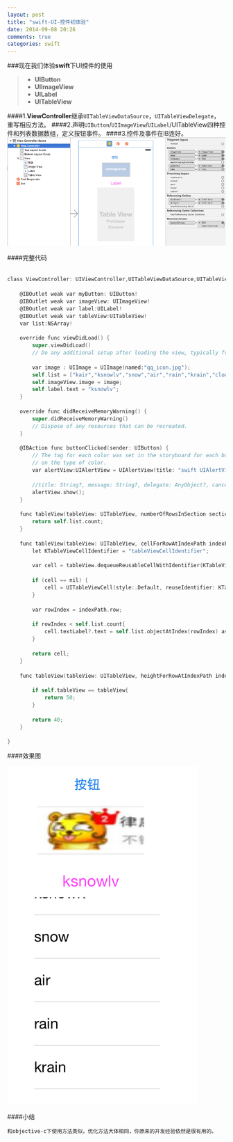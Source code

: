 ```yaml
---
layout: post
title: "swift-UI-控件初体验"
date: 2014-09-08 20:26
comments: true
categories: swift
---
```


###现在我们体验**swift**下UI控件的使用
   
>  * **UIButton** 
>  * **UIImageView**
>  * **UILabel** 
>  * **UITableView**

####1.**ViewController**继承`UITableViewDataSource`，`UITableViewDelegate`，重写相应方法。
####2.声明`UIButton`/`UIImageView`/`UILabel`/UITableView四种控件和列表数据数组，定义按钮事件。
####3.控件及事件在IB连好。
![image](/images/post/2014-09-08-swift-ui-kong-jian-chu-ti-yan/swift_ui_overviw_ib.png)

####完整代码

``` objective-c

class ViewController: UIViewController,UITableViewDataSource,UITableViewDelegate {
    
    @IBOutlet weak var myButton: UIButton!
    @IBOutlet weak var imageView: UIImageView!
    @IBOutlet weak var label:UILabel!
    @IBOutlet weak var tableView:UITableView!
    var list:NSArray!
    
    override func viewDidLoad() {
        super.viewDidLoad()
        // Do any additional setup after loading the view, typically from a nib.
        
        var image : UIImage = UIImage(named:"qq_icon.jpg");
        self.list = ["kair","ksnowlv","snow","air","rain","krain","cloud","kcloud"];
        self.imageView.image = image;
        self.label.text = "ksnowlv";
    }
    
    override func didReceiveMemoryWarning() {
        super.didReceiveMemoryWarning()
        // Dispose of any resources that can be recreated.
    }
    
    @IBAction func buttonClicked(sender: UIButton) {
        // The tag for each color was set in the storyboard for each button based
        // on the type of color.
        var alertView:UIAlertView = UIAlertView(title: "swift UIAlertView", message: "按钮被按下", delegate: nil, cancelButtonTitle: "ok");
        
        //title: String?, message: String?, delegate: AnyObject?, cancelButtonTitle: String?
        alertView.show();
    }
    
    func tableView(tableView: UITableView, numberOfRowsInSection section: Int) -> Int{
        return self.list.count;
    }
    
    func tableView(tableView: UITableView, cellForRowAtIndexPath indexPath: NSIndexPath) -> UITableViewCell{
        let KTableViewCellIdentifier = "tableViewCellIdentifier";
        
        var cell = tableView.dequeueReusableCellWithIdentifier(KTableViewCellIdentifier) as UITableViewCell!
        
        if (cell == nil) {
            cell = UITableViewCell(style:.Default, reuseIdentifier: KTableViewCellIdentifier)
        }
        
        var rowIndex = indexPath.row;
        
        if rowIndex < self.list.count{    
            cell.textLabel?.text = self.list.objectAtIndex(rowIndex) as NSString;
        }
        
        return cell;
    }
    
    func tableView(tableView: UITableView, heightForRowAtIndexPath indexPath: NSIndexPath) -> CGFloat{
        
        if self.tableView == tableView{
            return 50;
        }
        
        return 40;
    }   
    
}

```

####效果图

![image](/images/post/2014-09-08-swift-ui-kong-jian-chu-ti-yan/swift_run_overview.png)

####小结

    和objective-c下使用方法类似，优化方法大体相同，你原来的开发经验依然是很有用的。

